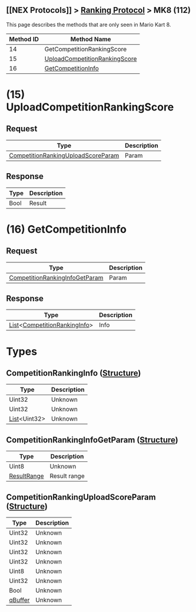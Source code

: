 ## [[NEX Protocols]] > [Ranking Protocol](Ranking-Protocol) > MK8 (112)

This page describes the methods that are only seen in Mario Kart 8.

| Method ID | Method Name |
| --- | --- |
| 14 | GetCompetitionRankingScore |
| 15 | [UploadCompetitionRankingScore](#15-uploadcompetitionrankingscore) |
| 16 | [GetCompetitionInfo](#16-getcompetitioninfo) |

# (15) UploadCompetitionRankingScore
## Request
| Type | Description |
| --- | --- |
| [CompetitionRankingUploadScoreParam] | Param |

## Response
| Type | Description |
| --- | --- |
| Bool | Result |

# (16) GetCompetitionInfo
## Request
| Type | Description |
| --- | --- |
| [CompetitionRankingInfoGetParam] | Param |

## Response
| Type | Description |
| --- | --- |
| [List]&lt;[CompetitionRankingInfo]&gt; | Info |

# Types
## CompetitionRankingInfo ([Structure])
| Type | Description |
| --- | --- |
| Uint32 | Unknown |
| Uint32 | Unknown |
| [List]&lt;Uint32&gt; | Unknown |

## CompetitionRankingInfoGetParam ([Structure])
| Type | Description |
| --- | --- |
| Uint8 | Unknown |
| [ResultRange] | Result range |

## CompetitionRankingUploadScoreParam ([Structure])
| Type | Description |
| --- | --- |
| Uint32 | Unknown |
| Uint32 | Unknown |
| Uint32 | Unknown |
| Uint32 | Unknown |
| Uint8 | Unknown |
| Uint32 | Unknown |
| Bool | Unknown |
| [qBuffer] | Unknown |

[Result]: NEX-Common-Types#result
[String]: NEX-Common-Types#string
[Buffer]: NEX-Common-Types#buffer
[qBuffer]: NEX-Common-Types#qbuffer
[List]: NEX-Common-Types#list
[Map]: NEX-Common-Types#map
[DateTime]: NEX-Common-Types#datetime
[Structure]: NEX-Common-Types#structure
[Data]: NEX-Common-Types#anydataholder
[ResultRange]: NEX-Common-Types#resultrange-structure
[PID]: NEX-Common-Types#pid

[CompetitionRankingInfo]: #competitionrankinginfo-structure
[CompetitionRankingInfoGetParam]: #competitionrankinginfogetparam-structure
[CompetitionRankingUploadScoreParam]: #competitionrankinguploadscoreparam-structure